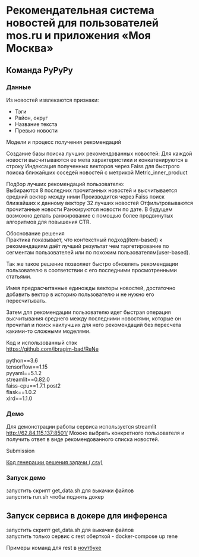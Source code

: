 # Рекомендательная система новостей для пользователей mos.ru и приложения «Моя Москва»

## Команда PyPyPy

### Данные
Из новостей извлекаются признаки:  
- Тэги  
- Район, округ
- Название текста
- Превью новости

Модели и процесс получения рекомендаций

Создание базы поиска лучших рекомендованных новостей:
Для каждой новости высчитываются ее мета характеристики и конкатенируются в строку
Индексация полученных векторов через Faiss для быстрого поиска ближайших соседей новостей с метрикой Metric_inner_product 

Подбор лучших рекомендаций пользователю:  
Выбираются 8 последних прочитанных новостей и высчитывается средний вектор между ними
Производится через Faiss поиск ближайших к данному вектору 32 лучших новостей
Отфильтровываются прочитанные новости
Ранжируются новости по дате. В будущем возможно делать ранжирование с помощью более продвинутых алгоритмов для повышения CTR.

Обоснование решения  
Практика показывает, что контекстный подход(item-based) к рекомендациям даёт лучший результат чем таргетирование по сегментам пользователей или по похожим пользователям(user-based).

Так же такое решение позволяет быстро обновлять рекомендации пользователю в соответствии с его последними просмотренными статьями.  

Имея предрасчитанные единожды векторы новостей, достаточно добавить вектор в историю пользователю и не нужно его пересчитывать. 

Затем для рекомендации пользователю идет быстрая операция высчитывания среднего между последними новостями, которые он прочитал и поиск наилучших для него рекомендаций без пересчета какими-то сложными моделями.


Код и использованный стэк  
https://github.com/ibragim-bad/ReNe

python==3.6  
tensorflow==1.15  
pyyaml==5.1.2  
streamlit==0.82.0   
faiss-cpu==1.7.1.post2  
flask==1.0.2  
xlrd==1.1.0  

### Демо

Для демонстрации работы сервиса используется streamlit
http://62.84.115.137:8501/
Можно выбрать конкретного пользователя и получить ответ в виде рекомендованного списка новостей.

Submission

[Код генерации решения задачи (.csv)](news2vec_inference.ipynb)


### Запуск демо
запустить скрипт get_data.sh для выкачки файлов  
запустить run.sh чтобы поднять докер

## Запуск сервиса в докере для инференса
запустить скрипт get_data.sh для выкачки  файлов  
запустить только сервис с rest оберткой - docker-compose up rene

Примеры команд для rest в [ноутбуке](rest_test.ipynb)
